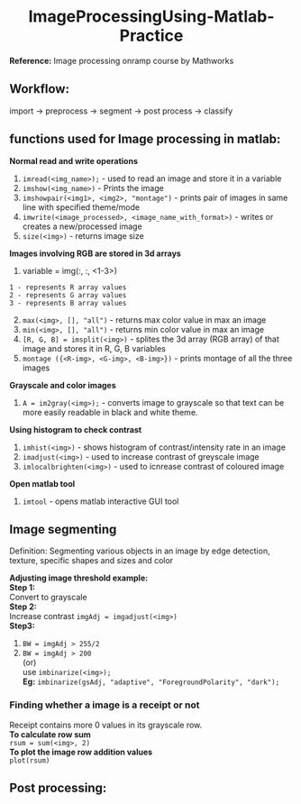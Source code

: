 <h1 align='center'>ImageProcessingUsing-Matlab-Practice</h1>

**Reference:** Image processing onramp course by Mathworks

## Workflow:
import -> preprocess -> segment -> post process -> classify

## functions used for Image processing in matlab:
**Normal read and write operations**
1. `imread(<img_name>);` - used to read an image and store it in a variable
2. `imshow(<img_name>)` - Prints the image
3. `imshowpair(<img1>, <img2>, "montage")` - prints pair of images in same line with specified theme/mode 
4. `imwrite(<image_processed>, <image_name_with_format>)` - writes or creates a new/processed image
5. `size(<img>)` - returns image size  
  
**Images involving RGB are stored in 3d arrays**
1. variable = img(:, :, <1-3>)  
  ```
  1 - represents R array values  
  2 - represents G array values  
  3 - represents B array values
  ```
2. `max(<img>, [], "all")` - returns max color value in max an image
3. `min(<img>, [], "all")` - returns min color value in max an image
4. `[R, G, B] = imsplit(<img>)` - splites the 3d array (RGB array) of that image and stores it in R, G, B variables
5. `montage ({<R-img>, <G-img>, <B-img>})` - prints montage of all the three images

**Grayscale and color images**
1. `A = im2gray(<img>);` - converts image to grayscale so that text can be more easily readable in black and white theme.

**Using histogram to check contrast**
1. `imhist(<img>)` - shows histogram of contrast/intensity rate in an image
2. `imadjust(<img>)` - used to increase contrast of greyscale image
3. `imlocalbrighten(<img>)` - used to icnrease contrast of coloured image

**Open matlab tool**
1. `imtool` - opens matlab interactive GUI tool

## Image segmenting
Definition: Segmenting various objects in an image by edge detection, texture, specific shapes and sizes and color


**Adjusting image threshold example:**  
**Step 1:**   
Convert to grayscale  
**Step 2:**   
Increase contrast `imgAdj = imgadjust(<img>)`    
**Step3:**  
1. `BW = imgAdj > 255/2`  
2. `BW = imgAdj > 200`  
(or)  
use `imbinarize(<img>);`  
**Eg:** `imbinarize(gsAdj, "adaptive", "ForegroundPolarity", "dark");`

### Finding whether a image is a receipt or not
Receipt contains more 0 values in its grayscale row.  
**To calculate row sum**  
`rsum = sum(<img>, 2)`  
**To plot the image row addition values**  
`plot(rsum)`

## Post processing:
